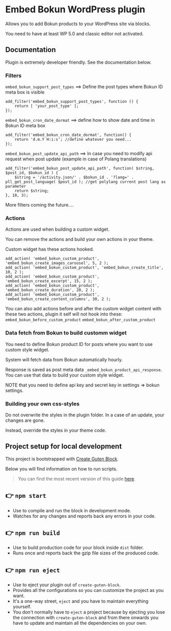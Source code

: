 # Embed Bokun WordPress plugin

Allows you to add Bokun products to your WordPress site via blocks.

You need to have at least WP 5.0 and classic editor not activated.

## Documentation

Plugin is extremely developer friendly. See the documentation below.

### Filters

`embed_bokun_support_post_types` ==> Define the post types where Bokun ID meta box is visible

```
add_filter('embed_bokun_support_post_types', function () {
    return [ 'your_post_type' ];
});
```

`embed_bokun_cron_date_dormat` ==> define how to show date and time in Bokun ID meta box

```
add_filter('embed_bokun_cron_date_dormat', function() {
    return 'd.m.Y H:i:s'; //define whatever you need...
});
```

`embed_bokun_post_update_api_path` ==> In case you need to modify api request when post update (example in case of Polang translations)

```
add_filter('embed_bokun_post_update_api_path', function( $string, $post_id, $bokun_id ) {
    $string = '/activity.json/' . $bokun_id . '?lang=' . pll_get_post_language( $post_id ); //get polylang current post lang as parameter
    return $string;
}, 10, 3);
```

More filters coming the future....

### Actions

Actions are used when building a custom widget.

You can remove the actions and build your own actions in your theme.

Custom widget has these actions hooked.

```
add_action( 'embed_bokun_custom_product', 'embed_bokun_create_images_carousel', 5, 2 );
add_action( 'embed_bokun_custom_product', 'embed_bokun_create_title', 10, 2 );
add_action( 'embed_bokun_custom_product', 'embed_bokun_create_excerpt', 15, 2 );
add_action( 'embed_bokun_custom_product', 'embed_bokun_create_duration', 20, 2 );
add_action( 'embed_bokun_custom_product', 'embed_bokun_create_content_columns', 30, 2 );
```

You can also add actions before and after the custom widget content with these two actions, plugin it self will not hook into these:
`embed_bokun_before_custom_product`
`embed_bokun_after_custom_product`

### Data fetch from Bokun to build customm widget

You need to define Bokun product ID for posts where you want to use custom style widget.

System will fetch data from Bokun automatically hourly.

Response is saved as post meta data `_embed_bokun_product_api_response`. You can use that data to build your custom style widget.

NOTE that you need to define api key and secret key in settings => bokun settings.

### Building your own css-styles

Do not overwrite the styles in the plugin folder. In a case of an update, your changes are gone.

Instead, override the styles in your theme code.

## Project setup for local development

This project is bootstrapped with [Create Guten Block](https://github.com/ahmadawais/create-guten-block).

Below you will find information on how to run scripts.

>You can find the most recent version of this guide [here](https://github.com/ahmadawais/create-guten-block).

## 👉  `npm start`
- Use to compile and run the block in development mode.
- Watches for any changes and reports back any errors in your code.

## 👉  `npm run build`
- Use to build production code for your block inside `dist` folder.
- Runs once and reports back the gzip file sizes of the produced code.

## 👉  `npm run eject`
- Use to eject your plugin out of `create-guten-block`.
- Provides all the configurations so you can customize the project as you want.
- It's a one-way street, `eject` and you have to maintain everything yourself.
- You don't normally have to `eject` a project because by ejecting you lose the connection with `create-guten-block` and from there onwards you have to update and maintain all the dependencies on your own.
